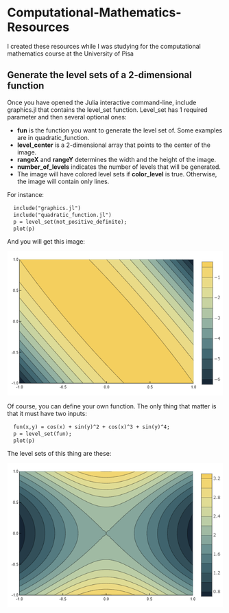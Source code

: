 # Computational-Mathematics-Resources
I created these resources while I was studying for the computational mathematics course at the University of Pisa

## Generate the level sets of a 2-dimensional function

Once you have opened the Julia interactive command-line, include graphics.jl that contains the level_set function. Level_set has 1 required parameter and then several optional ones:
* **fun** is the function you want to generate the level set of. Some examples are in quadratic_function. 
* **level_center** is a 2-dimensional array that points to the center of the image.
* **rangeX** and **rangeY** determines the width and the height of the image.
* **number_of_levels** indicates the number of levels that will be generated.
* The image will have colored level sets if **color_level** is true. Otherwise, the image will contain only lines.

For instance: 
```
  include("graphics.jl")
  include("quadratic_function.jl")
  p = level_set(not_positive_definite);
  plot(p)
```
And you will get this image:

![level set of a non positive quadratic function](https://github.com/WilliamSimoni/Computational-Mathematics-Resources/blob/main/images/non_positive_definite_plot.png?raw=true)

Of course, you can define your own function. The only thing that matter is that it must have two inputs: 
```
  fun(x,y) = cos(x) + sin(y)^2 + cos(x)^3 + sin(y)^4;
  p = level_set(fun);
  plot(p)
```

The level sets of this thing are these:

![level set of a non positive quadratic function](https://github.com/WilliamSimoni/Computational-Mathematics-Resources/blob/main/images/custom_function_plot.png?raw=true)
